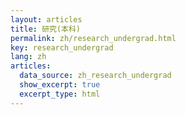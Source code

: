 ```yaml
---
layout: articles
title: 研究(本科)
permalink: zh/research_undergrad.html
key: research_undergrad
lang: zh
articles:
  data_source: zh_research_undergrad
  show_excerpt: true
  excerpt_type: html
---
```


<!--more-->

<div class="article__content" markdown="1">
</div>

